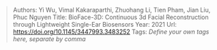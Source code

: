 > Authors: Yi Wu, Vimal Kakaraparthi, Zhuohang Li, Tien Pham, Jian Liu, Phuc Nguyen
> Title: BioFace-3D: Continuous 3d Facial Reconstruction through Lightweight Single-Ear Biosensors
> Year: 2021
> Url: https://doi.org/10.1145/3447993.3483252
> Tags: *Define your own tags here, separate by comma*